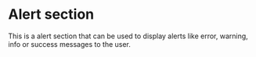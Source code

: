 ﻿# Alert section

This is a alert section that can be used to display alerts like error, warning, info or success messages to the user.